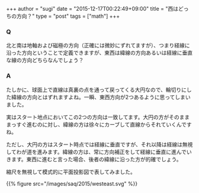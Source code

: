 +++
author = "sugi"
date = "2015-12-17T00:22:49+09:00"
title = "西はどっちの方向？"
type = "post"
tags = ["math"]
+++

### Q

北と南は地軸および磁極の方向（正確には微妙にずれてますが）、つまり経線に沿った方向ということで定義できますが、東西は緯線の方向あるいは経線に垂直な線の方向どちらなんでしょう？

### A

たしかに、球面上で直線は真裏の点を通って戻ってくる大円なので、輪切りにした緯線の方向とはずれますよね。一瞬、東西方向が2つあるように思ってしまいました。

実はスタート地点においてこの2つの方向は一致してます。大円の方がそのまままっすぐ進むのに対し、緯線の方は徐々にカーブして直線からそれていくんですね。

ただし、大円の方はスタート時点では経線に垂直ですが、それ以降は経線は無視してわが道を進みます。緯線の方は、常に方向補正をして経線に垂直に進んでいきます。東西に進むと言った場合、後者の緯線に沿った方が的確でしょう。

縮尺を無視して模式的に平面投影図で表してみました。

{{% figure src="/images/saq/2015/westeast.svg" %}}


